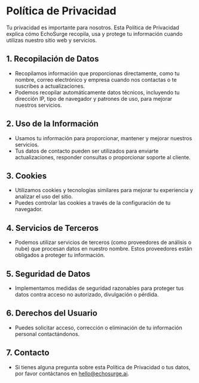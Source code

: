 # Política de Privacidad

Tu privacidad es importante para nosotros. Esta Política de Privacidad explica cómo EchoSurge recopila, usa y protege tu información cuando utilizas nuestro sitio web y servicios.

## 1. Recopilación de Datos

- Recopilamos información que proporcionas directamente, como tu nombre, correo electrónico y empresa cuando nos contactas o te suscribes a actualizaciones.
- Podemos recopilar automáticamente datos técnicos, incluyendo tu dirección IP, tipo de navegador y patrones de uso, para mejorar nuestros servicios.

## 2. Uso de la Información

- Usamos tu información para proporcionar, mantener y mejorar nuestros servicios.
- Tus datos de contacto pueden ser utilizados para enviarte actualizaciones, responder consultas o proporcionar soporte al cliente.

## 3. Cookies

- Utilizamos cookies y tecnologías similares para mejorar tu experiencia y analizar el uso del sitio.
- Puedes controlar las cookies a través de la configuración de tu navegador.

## 4. Servicios de Terceros

- Podemos utilizar servicios de terceros (como proveedores de análisis o nube) que procesan datos en nuestro nombre. Estos proveedores están obligados a proteger tu información.

## 5. Seguridad de Datos

- Implementamos medidas de seguridad razonables para proteger tus datos contra acceso no autorizado, divulgación o pérdida.

## 6. Derechos del Usuario

- Puedes solicitar acceso, corrección o eliminación de tu información personal contactándonos.

## 7. Contacto

- Si tienes alguna pregunta sobre esta Política de Privacidad o tus datos, por favor contáctanos en [hello@echosurge.ai](mailto:hello@echosurge.ai). 